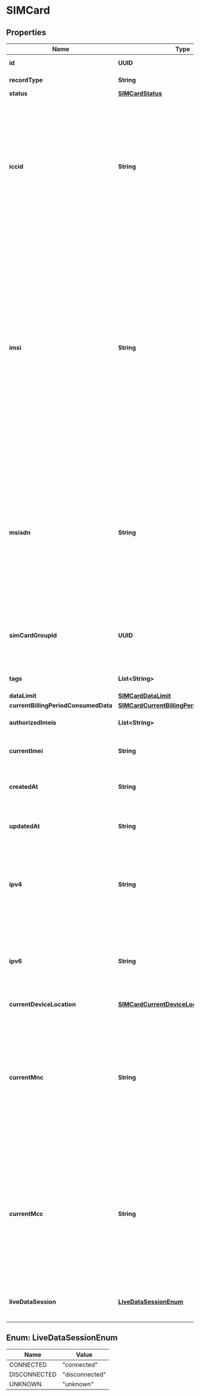 

# SIMCard


## Properties

| Name | Type | Description | Notes |
|------------ | ------------- | ------------- | -------------|
|**id** | **UUID** | Identifies the resource. |  [optional] [readonly] |
|**recordType** | **String** |  |  [optional] [readonly] |
|**status** | [**SIMCardStatus**](SIMCardStatus.md) |  |  [optional] |
|**iccid** | **String** | The ICCID is the identifier of the specific SIM card/chip. Each SIM is internationally identified by its integrated circuit card identifier (ICCID). ICCIDs are stored in the SIM card&#39;s memory and are also engraved or printed on the SIM card body during a process called personalization.  |  [optional] [readonly] |
|**imsi** | **String** | SIM cards are identified on their individual operator networks by a unique International Mobile Subscriber Identity (IMSI). &lt;br/&gt; Mobile network operators connect mobile phone calls and communicate with their market SIM cards using their IMSIs. The IMSI is stored in the Subscriber  Identity Module (SIM) inside the device and is sent by the device to the appropriate network. It is used to acquire the details of the device in the Home  Location Register (HLR) or the Visitor Location Register (VLR).  |  [optional] [readonly] |
|**msisdn** | **String** | Mobile Station International Subscriber Directory Number (MSISDN) is a number used to identify a mobile phone number internationally. &lt;br/&gt; MSISDN is defined by the E.164 numbering plan. It includes a country code and a National Destination Code which identifies the subscriber&#39;s operator.  |  [optional] [readonly] |
|**simCardGroupId** | **UUID** | The group SIMCardGroup identification. This attribute can be &lt;code&gt;null&lt;/code&gt; when it&#39;s present in an associated resource. |  [optional] |
|**tags** | **List&lt;String&gt;** | Searchable tags associated with the SIM card |  [optional] |
|**dataLimit** | [**SIMCardDataLimit**](SIMCardDataLimit.md) |  |  [optional] |
|**currentBillingPeriodConsumedData** | [**SIMCardCurrentBillingPeriodConsumedData**](SIMCardCurrentBillingPeriodConsumedData.md) |  |  [optional] |
|**authorizedImeis** | **List&lt;String&gt;** | List of IMEIs authorized to use a given SIM card. |  [optional] |
|**currentImei** | **String** | IMEI of the device where a given SIM card is currently being used. |  [optional] [readonly] |
|**createdAt** | **String** | ISO 8601 formatted date-time indicating when the resource was created. |  [optional] [readonly] |
|**updatedAt** | **String** | ISO 8601 formatted date-time indicating when the resource was updated. |  [optional] [readonly] |
|**ipv4** | **String** | The SIM&#39;s address in the currently connected network. This IPv4 address is usually obtained dynamically, so it may vary according to the location or new connections.  |  [optional] [readonly] |
|**ipv6** | **String** | The SIM&#39;s address in the currently connected network. This IPv6 address is usually obtained dynamically, so it may vary according to the location or new connections.  |  [optional] [readonly] |
|**currentDeviceLocation** | [**SIMCardCurrentDeviceLocation**](SIMCardCurrentDeviceLocation.md) |  |  [optional] |
|**currentMnc** | **String** | Mobile Network Code of the current network to which the SIM card is connected. It&#39;s a two to three decimal digits that identify a network.&lt;br/&gt;&lt;br/&gt;  This code is commonly seen joined with a Mobile Country Code (MCC) in a tuple that allows identifying a carrier known as PLMN (Public Land Mobile Network) code. |  [optional] [readonly] |
|**currentMcc** | **String** | Mobile Country Code of the current network to which the SIM card is connected. It&#39;s a three decimal digit that identifies a country.&lt;br/&gt;&lt;br/&gt; This code is commonly seen joined with a Mobile Network Code (MNC) in a tuple that allows identifying a carrier known as PLMN (Public Land Mobile Network) code. |  [optional] [readonly] |
|**liveDataSession** | [**LiveDataSessionEnum**](#LiveDataSessionEnum) | Indicates whether the device is actively connected to a network and able to run data. |  [optional] [readonly] |



## Enum: LiveDataSessionEnum

| Name | Value |
|---- | -----|
| CONNECTED | &quot;connected&quot; |
| DISCONNECTED | &quot;disconnected&quot; |
| UNKNOWN | &quot;unknown&quot; |



